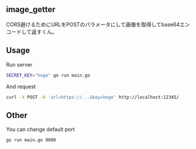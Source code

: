 ## image_getter
CORS避けるためにURLをPOSTのパラメータにして画像を取得してbase64エンコードして返すくん。

## Usage
Run server

```bash
SECRET_KEY="hoge" go run main.go
```

And request
```bash
curl -X POST -d 'url=https://...&key=hoge' http://localhost:12345/
```

## Other
You can change default port
```bash
go run main.go 8080
```
